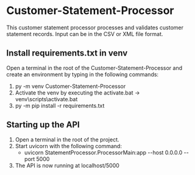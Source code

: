 # Customer-Statement-Processor
This customer statement processor processes and validates customer statement records. Input can be in the CSV or XML file format. 

## Install requirements.txt in venv
Open a terminal in the root of the Customer-Statement-Processor and create an environment by typing in the following commands:
1. py -m venv Customer-Statement-Processor
2. Activate the venv by executing the activate.bat -> venv\scripts\activate.bat
3. py -m pip install -r requirements.txt

## Starting up the API
1. Open a terminal in the root of the project.
2. Start uvicorn with the following command:
   - uvicorn StatementProcessor.ProcessorMain:app --host 0.0.0.0 --port 5000
3. The API is now running at localhost/5000